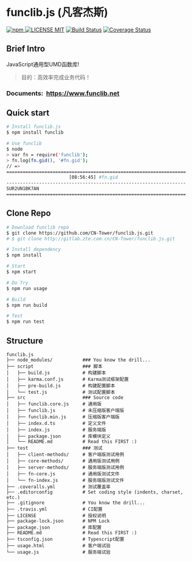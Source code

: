 # funclib.js (凡客杰斯)
[![npm](https://img.shields.io/npm/v/funclib.svg)
![LICENSE MIT](https://img.shields.io/npm/l/funclib.svg)](https://www.npmjs.com/package/funclib) 
[![Build Status](https://travis-ci.org/CN-Tower/funclib.js.svg?branch=master)](https://travis-ci.org/CN-Tower/funclib.js)
[![Coverage Status](https://coveralls.io/repos/github/CN-Tower/funclib.js/badge.svg)](https://coveralls.io/github/CN-Tower/funclib.js)

## Brief Intro
JavaScript通用型UMD函数库!
> 目的：高效率完成业务代码！

### Documents:&nbsp;&nbsp;https://www.funclib.net

## Quick start
```bash
# Install funclib.js
$ npm install funclib

# Use funclib
$ node
> var fn = require('funclib');
> fn.log(fn.gid(), '#fn.gid');
// =>
==================================================================
                       [08:56:45] #fn.gid
------------------------------------------------------------------
SUR2UN1BK7AN
==================================================================
```

## Clone Repo
```bash
# Download funclib repo
$ git clone https://github.com/CN-Tower/funclib.js.git
# $ git clone http://gitlab.zte.com.cn/CN-Tower/funclib.js.git

# Install dependency
$ npm install

# Start
$ npm start

# Do Try
$ npm run usage

# Build
$ npm run build

# Test
$ npm run test
```

## Structure
```
funclib.js
├── node_modules/           ### You know the drill...
├── script                  ### 脚本
│   ├── build.js            # 构建脚本
│   ├── karma.conf.js       # Karma测试框架配置
│   ├── pre-build.js        # 构建配置脚本
│   └── test.js             # 测试配置脚本
├── src                     ### Source code
│   ├── funclib.core.js     # 通用版
│   ├── funclib.js          # 未压缩版客户端版
│   ├── funclib.min.js      # 压缩版客户端版
│   ├── index.d.ts          # 定义文件
│   ├── index.js            # 服务端版
│   ├── package.json        # 库模块定义
│   └── README.md           # Read this FIRST :)
├── test                    ### 测试
│   ├── client-methods/     # 客户端版测试用例
│   ├── core-methods/       # 通用版测试用例
│   ├── server-methods/     # 服务端版测试用例
│   ├── fn-core.js          # 通用版测试文件
│   └── fn-index.js         # 服务端版测试文件
├── .coveralls.yml          # 测试覆盖率
├── .editorconfig           # Set coding style (indents, charset, etc.)
├── .gitignore              # You know the drill...
├── .travis.yml             # CI配置
├── LICENSE                 # 授权说明
├── package-lock.json       # NPM Lock
├── package.json            # 库配置
├── README.md               # Read this FIRST :)
├── tsconfig.json           # Typescript配置
├── usage.html              # 客户端试验
└── usage.js                # 服务端试验
```
